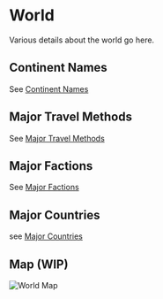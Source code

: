 # World

Various details about the world go here.

## Continent Names

See [Continent Names](Continent%20Names.md)

## Major Travel Methods

See [Major Travel Methods](Major%20Travel%20Methods.md)

## Major Factions

See [Major Factions](Major%20Factions.md)

## Major Countries

see [Major Countries](Major%20Countries.md)

## Map (WIP)

![World Map](https://lys.ee/public/assets/Opportunity/map.png)
